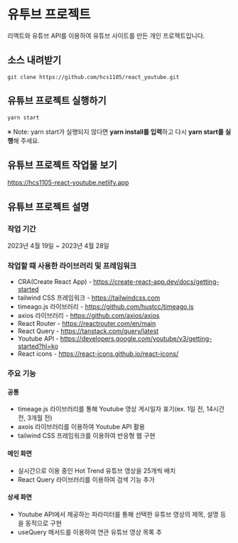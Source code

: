 # 유투브 프로젝트
리액트와 유튜브 API를 이용하여 유튜브 사이트를 만든 개인 프로젝트입니다.

## 소스 내려받기
```
git clone https://github.com/hcs1105/react_youtube.git
```

## 유튜브 프로젝트 실행하기 
```
yarn start
```
※ Note: yarn start가 실행되지 않다면 **yarn install를 입력**하고 다시 **yarn start를 실행**해 주세요.

## 유튜브 프로젝트 작업물 보기 
https://hcs1105-react-youtube.netlify.app

## 유튜브 프로젝트 설명

### 작업 기간
2023년 4월 19일 ~ 2023년 4월 28일

### 작업할 때 사용한 라이브러리 및 프레임워크
* CRA(Create React App) - https://create-react-app.dev/docs/getting-started
* tailwind CSS 프레임워크 - https://tailwindcss.com
* timeago.js 라이브러리 - https://github.com/hustcc/timeago.js
* axios 라이브러리 - https://github.com/axios/axios
* React Router - https://reactrouter.com/en/main
* React Query - https://tanstack.com/query/latest
* Youtube API - https://developers.google.com/youtube/v3/getting-started?hl=ko
* React icons - https://react-icons.github.io/react-icons/

### 주요 기능

#### 공통
  * timeage.js 라이브러리를 통해 Youtube 영상 게시일자 표기(ex. 1일 전, 14시간 전, 3개월 전)
  * axois 라이브러리를 이용하여 Youtube API 활용
  * tailwind CSS 프레임워크를 이용하여 반응형 웹 구현

#### 메인 화면
  * 실시간으로 이용 중인 Hot Trend 유튜브 영상을 25개씩 배치
  * React Query 라이브러리를 이용하여 검색 기능 추가
  
#### 상세 화면
  * Youtube API에서 제공하는 파라미터를 통해 선택한 유튜브 영상의 제목, 설명 등을 동적으로 구현
  * useQuery 메서드를 이용하여 연관 유튜브 영상 목록 추